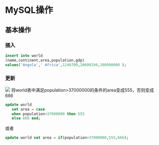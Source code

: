 # MySQL操作

## 基本操作

### 插入
```sql
insert into world 
(name,continent,area,population,gdp)
values('Angola',' Africa',1246700,20609294,100990000 );
```

### 更新
![](https://github.com/Dannymeng/picture/blob/master/1571305719\(1\).png?raw=true)
将world表中满足population>37000000的条件的area变成555，否则变成666
```sql
update world 
   set area = case 
   when population>37000000 then 555 
   else 666 end;
```

或者

```sql
update world set area = if(population>37000000,555,666);
```



